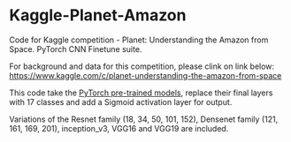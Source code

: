 # Kaggle-Planet-Amazon
Code for Kaggle competition - Planet: Understanding the Amazon from Space. PyTorch CNN Finetune suite.

For background and data for this competition, please clink on link below:
https://www.kaggle.com/c/planet-understanding-the-amazon-from-space


This code take the [PyTorch pre-trained models](http://pytorch.org/docs/master/torchvision/models.html), replace their final layers with 17 classes and add a Sigmoid activation layer for output. 

Variations of the Resnet family (18, 34, 50, 101, 152), Densenet family (121, 161, 169, 201), inception_v3, VGG16 and VGG19 are included.

